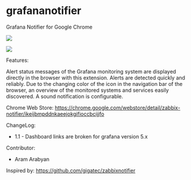 grafananotifier
==============

Grafana Notifier for Google Chrome

![
](https://raw.github.com/aarabyan/grafanaNotifier/master/grafanaNotifier.png)

![
](https://raw.github.com/aarabyan/grafanaNotifier/master/grafanaSettings.png)

Features: 

Alert status messages of the Grafana monitoring system are displayed directly in the browser with this extension. Alerts are detected quickly and reliably.
Due to the changing color of the icon in the navigation bar of the browser, an overview of the monitored systems and services easily discovered.
A sound notification is configurable.

Chrome Web Store: https://chrome.google.com/webstore/detail/zabbix-notifier/ikeijbmpddnkaeejokgifioccbcijjfo

ChangeLog:
- 1.1 - Dashboard links are broken for grafana version 5.x

Contributor:
- Aram Arabyan

Inspired by:
https://github.com/gigatec/zabbixnotifier
